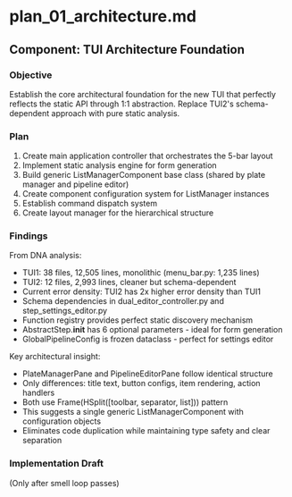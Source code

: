# plan_01_architecture.md
## Component: TUI Architecture Foundation

### Objective
Establish the core architectural foundation for the new TUI that perfectly reflects the static API through 1:1 abstraction. Replace TUI2's schema-dependent approach with pure static analysis.

### Plan
1. Create main application controller that orchestrates the 5-bar layout
2. Implement static analysis engine for form generation
3. Build generic ListManagerComponent base class (shared by plate manager and pipeline editor)
4. Create component configuration system for ListManager instances
5. Establish command dispatch system
6. Create layout manager for the hierarchical structure

### Findings
From DNA analysis:
- TUI1: 38 files, 12,505 lines, monolithic (menu_bar.py: 1,235 lines)
- TUI2: 12 files, 2,993 lines, cleaner but schema-dependent
- Current error density: TUI2 has 2x higher error density than TUI1
- Schema dependencies in dual_editor_controller.py and step_settings_editor.py
- Function registry provides perfect static discovery mechanism
- AbstractStep.__init__ has 6 optional parameters - ideal for form generation
- GlobalPipelineConfig is frozen dataclass - perfect for settings editor

Key architectural insight:
- PlateManagerPane and PipelineEditorPane follow identical structure
- Only differences: title text, button configs, item rendering, action handlers
- Both use Frame(HSplit([toolbar, separator, list])) pattern
- This suggests a single generic ListManagerComponent with configuration objects
- Eliminates code duplication while maintaining type safety and clear separation

### Implementation Draft
(Only after smell loop passes)
